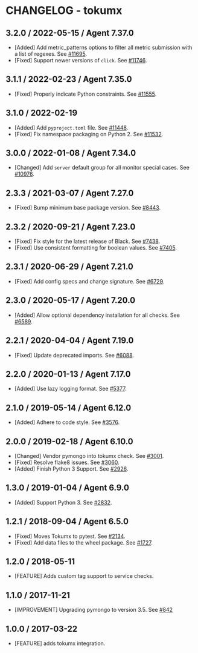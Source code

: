 # CHANGELOG - tokumx

## 3.2.0 / 2022-05-15 / Agent 7.37.0

* [Added] Add metric_patterns options to filter all metric submission with a list of regexes. See [#11695](https://github.com/DataDog/integrations-core/pull/11695).
* [Fixed] Support newer versions of `click`. See [#11746](https://github.com/DataDog/integrations-core/pull/11746).

## 3.1.1 / 2022-02-23 / Agent 7.35.0

* [Fixed] Properly indicate Python constraints. See [#11555](https://github.com/DataDog/integrations-core/pull/11555).

## 3.1.0 / 2022-02-19

* [Added] Add `pyproject.toml` file. See [#11448](https://github.com/DataDog/integrations-core/pull/11448).
* [Fixed] Fix namespace packaging on Python 2. See [#11532](https://github.com/DataDog/integrations-core/pull/11532).

## 3.0.0 / 2022-01-08 / Agent 7.34.0

* [Changed] Add `server` default group for all monitor special cases. See [#10976](https://github.com/DataDog/integrations-core/pull/10976).

## 2.3.3 / 2021-03-07 / Agent 7.27.0

* [Fixed] Bump minimum base package version. See [#8443](https://github.com/DataDog/integrations-core/pull/8443).

## 2.3.2 / 2020-09-21 / Agent 7.23.0

* [Fixed] Fix style for the latest release of Black. See [#7438](https://github.com/DataDog/integrations-core/pull/7438).
* [Fixed] Use consistent formatting for boolean values. See [#7405](https://github.com/DataDog/integrations-core/pull/7405).

## 2.3.1 / 2020-06-29 / Agent 7.21.0

* [Fixed] Add config specs and change signature. See [#6729](https://github.com/DataDog/integrations-core/pull/6729).

## 2.3.0 / 2020-05-17 / Agent 7.20.0

* [Added] Allow optional dependency installation for all checks. See [#6589](https://github.com/DataDog/integrations-core/pull/6589).

## 2.2.1 / 2020-04-04 / Agent 7.19.0

* [Fixed] Update deprecated imports. See [#6088](https://github.com/DataDog/integrations-core/pull/6088).

## 2.2.0 / 2020-01-13 / Agent 7.17.0

* [Added] Use lazy logging format. See [#5377](https://github.com/DataDog/integrations-core/pull/5377).

## 2.1.0 / 2019-05-14 / Agent 6.12.0

* [Added] Adhere to code style. See [#3576](https://github.com/DataDog/integrations-core/pull/3576).

## 2.0.0 / 2019-02-18 / Agent 6.10.0

* [Changed] Vendor pymongo into tokumx check. See [#3001](https://github.com/DataDog/integrations-core/pull/3001).
* [Fixed] Resolve flake8 issues. See [#3060](https://github.com/DataDog/integrations-core/pull/3060).
* [Added] Finish Python 3 Support. See [#2926](https://github.com/DataDog/integrations-core/pull/2926).

## 1.3.0 / 2019-01-04 / Agent 6.9.0

* [Added] Support Python 3. See [#2832](https://github.com/DataDog/integrations-core/pull/2832).

## 1.2.1 / 2018-09-04 / Agent 6.5.0

* [Fixed] Moves Tokumx to pytest. See [#2134](https://github.com/DataDog/integrations-core/pull/2134).
* [Fixed] Add data files to the wheel package. See [#1727](https://github.com/DataDog/integrations-core/pull/1727).

## 1.2.0 / 2018-05-11

* [FEATURE] Adds custom tag support to service checks.

## 1.1.0 / 2017-11-21

* [IMPROVEMENT] Upgrading pymongo to version 3.5. See [#842](https://github.com/DataDog/integrations-core/issues/842)

## 1.0.0 / 2017-03-22

* [FEATURE] adds tokumx integration.
